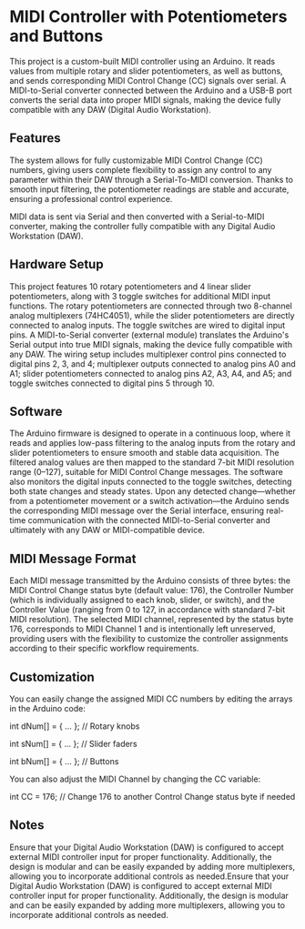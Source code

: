 # MIDI Controller with Potentiometers and Buttons

This project is a custom-built MIDI controller using an Arduino. It reads values from multiple rotary and slider potentiometers, as well as buttons, and sends corresponding MIDI Control Change (CC) signals over serial.
A MIDI-to-Serial converter connected between the Arduino and a USB-B port converts the serial data into proper MIDI signals, making the device fully compatible with any DAW (Digital Audio Workstation).

## Features
The system allows for fully customizable MIDI Control Change (CC) numbers, giving users complete flexibility to assign any control to any parameter within 
their DAW through a Serial-To-MIDI conversion.
Thanks to smooth input filtering, the potentiometer readings are stable and accurate, ensuring a professional control experience.

MIDI data is sent via Serial and then converted with a Serial-to-MIDI converter, making the controller fully compatible with any Digital Audio Workstation (DAW).

## Hardware Setup
This project features 10 rotary potentiometers and 4 linear slider potentiometers, along with 3 toggle switches for additional MIDI input functions. 
The rotary potentiometers are connected through two 8-channel analog multiplexers (74HC4051), while the slider potentiometers are directly connected 
to analog inputs. The toggle switches are wired to digital input pins.
A MIDI-to-Serial converter (external module) translates the Arduino's Serial output into true MIDI signals, making the device fully compatible with any DAW. 
The wiring setup includes multiplexer control pins connected to digital pins 2, 3, and 4; multiplexer outputs connected to analog pins A0 and A1; 
slider potentiometers connected to analog pins A2, A3, A4, and A5; and toggle switches connected to digital pins 5 through 10.

## Software
The Arduino firmware is designed to operate in a continuous loop, where it reads and applies low-pass filtering to the analog inputs from the rotary and 
slider potentiometers to ensure smooth and stable data acquisition. The filtered analog values are then mapped to the standard 7-bit MIDI resolution 
range (0–127), suitable for MIDI Control Change messages. The software also monitors the digital inputs connected to the toggle switches, 
detecting both state changes and steady states. Upon any detected change—whether from a potentiometer movement or a switch activation—the Arduino sends 
the corresponding MIDI message over the Serial interface,  ensuring real-time communication with the connected MIDI-to-Serial converter and ultimately with any DAW or MIDI-compatible device.

## MIDI Message Format
Each MIDI message transmitted by the Arduino consists of three bytes: the MIDI Control Change status byte (default value: 176), the Controller Number (which is individually assigned to each knob, slider, or switch), and the Controller Value (ranging from 0 to 127, in accordance with standard 7-bit MIDI resolution). The selected MIDI channel, represented by the status byte 176, corresponds to MIDI Channel 1 and is intentionally left unreserved, providing users with the flexibility to customize the controller assignments according to their specific workflow requirements.

## Customization
You can easily change the assigned MIDI CC numbers by editing the arrays in the Arduino code:

int dNum[] = { ... }; // Rotary knobs

int sNum[] = { ... }; // Slider faders

int bNum[] = { ... }; // Buttons

You can also adjust the MIDI Channel by changing the CC variable:

int CC = 176; // Change 176 to another Control Change status byte if needed

## Notes

Ensure that your Digital Audio Workstation (DAW) is configured to accept external MIDI controller input for proper functionality. Additionally, the design is modular and can be easily expanded by adding more multiplexers, allowing you to incorporate additional controls as needed.Ensure that your Digital Audio Workstation (DAW) is configured to accept external MIDI controller input for proper functionality. Additionally, the design is modular and can be easily expanded by adding more multiplexers, allowing you to incorporate additional controls as needed.